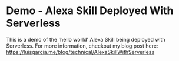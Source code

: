 # Demo - Alexa Skill Deployed With Serverless
This is a demo of the 'hello world' Alexa Skill being deployed with Serverless. For more information, checkout my blog post here: https://luisgarcia.me/blog/technical/AlexaSkillWithServerless
